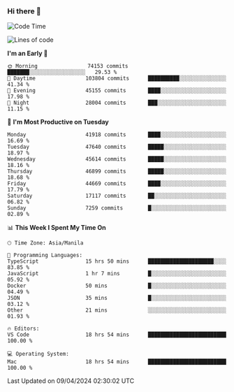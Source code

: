 ### Hi there 👋

<!--START_SECTION:waka-->
![Code Time](http://img.shields.io/badge/Code%20Time-5%2C026%20hrs%2026%20mins-blue)

![Lines of code](https://img.shields.io/badge/From%20Hello%20World%20I%27ve%20Written-112.9%20million%20lines%20of%20code-blue)

**I'm an Early 🐤** 

```text
🌞 Morning                74153 commits       ███████░░░░░░░░░░░░░░░░░░   29.53 % 
🌆 Daytime                103804 commits      ██████████░░░░░░░░░░░░░░░   41.34 % 
🌃 Evening                45155 commits       ████░░░░░░░░░░░░░░░░░░░░░   17.98 % 
🌙 Night                  28004 commits       ███░░░░░░░░░░░░░░░░░░░░░░   11.15 % 
```
📅 **I'm Most Productive on Tuesday** 

```text
Monday                   41918 commits       ████░░░░░░░░░░░░░░░░░░░░░   16.69 % 
Tuesday                  47640 commits       █████░░░░░░░░░░░░░░░░░░░░   18.97 % 
Wednesday                45614 commits       █████░░░░░░░░░░░░░░░░░░░░   18.16 % 
Thursday                 46899 commits       █████░░░░░░░░░░░░░░░░░░░░   18.68 % 
Friday                   44669 commits       ████░░░░░░░░░░░░░░░░░░░░░   17.79 % 
Saturday                 17117 commits       ██░░░░░░░░░░░░░░░░░░░░░░░   06.82 % 
Sunday                   7259 commits        █░░░░░░░░░░░░░░░░░░░░░░░░   02.89 % 
```


📊 **This Week I Spent My Time On** 

```text
🕑︎ Time Zone: Asia/Manila

💬 Programming Languages: 
TypeScript               15 hrs 50 mins      █████████████████████░░░░   83.85 % 
JavaScript               1 hr 7 mins         █░░░░░░░░░░░░░░░░░░░░░░░░   05.92 % 
Docker                   50 mins             █░░░░░░░░░░░░░░░░░░░░░░░░   04.49 % 
JSON                     35 mins             █░░░░░░░░░░░░░░░░░░░░░░░░   03.12 % 
Other                    21 mins             ░░░░░░░░░░░░░░░░░░░░░░░░░   01.93 % 

🔥 Editors: 
VS Code                  18 hrs 54 mins      █████████████████████████   100.00 % 

💻 Operating System: 
Mac                      18 hrs 54 mins      █████████████████████████   100.00 % 
```


 Last Updated on 09/04/2024 02:30:02 UTC
<!--END_SECTION:waka-->


<!--
**rad182/rad182** is a ✨ _special_ ✨ repository because its `README.md` (this file) appears on your GitHub profile.

Here are some ideas to get you started:

- 🔭 I’m currently working on ...
- 🌱 I’m currently learning ...
- 👯 I’m looking to collaborate on ...
- 🤔 I’m looking for help with ...
- 💬 Ask me about ...
- 📫 How to reach me: ...
- 😄 Pronouns: ...
- ⚡ Fun fact: ...
-->
